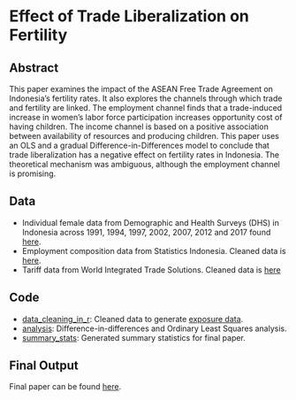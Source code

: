# Effect of Trade Liberalization on Fertility

## Abstract
This paper examines the impact of the ASEAN Free Trade Agreement on Indonesia’s fertility rates. It also explores the channels through which trade and fertility are linked. The employment channel finds that a trade-induced increase in women’s labor force participation increases opportunity cost of having children. The income channel is based on a positive association between availability of resources and producing children. This paper uses an OLS and a gradual Difference-in-Differences model to conclude that trade liberalization has a negative effect on fertility rates in Indonesia. The theoretical mechanism was ambiguous, although the employment channel is promising.

## Data
* Individual female data from Demographic and Health Surveys (DHS) in Indonesia across 1991, 1994, 1997, 2002, 2007, 2012 and 2017 found [here](https://drive.google.com/drive/folders/1DCi5IfZcqKa2f4z12aXn2eUx5UGV9qsJ?usp=sharing).
* Employment composition data from Statistics Indonesia. Cleaned data is [here](https://github.com/ridhika123/Trade-Liberalization-and-Fertility/blob/main/exposure_stata.dta).
* Tariff data from World Integrated Trade Solutions. Cleaned data is [here](https://github.com/ridhika123/Trade-Liberalization-and-Fertility/blob/main/tariff_data_cleaned.csv)

## Code
* [data_cleaning_in_r](https://github.com/ridhika123/Trade-Liberalization-and-Fertility/blob/main/data_cleaning_in_r.R): Cleaned data to generate [exposure data](https://github.com/ridhika123/Trade-Liberalization-and-Fertility/blob/main/exposure_stata.dta).
* [analysis](https://github.com/ridhika123/Trade-Liberalization-and-Fertility/blob/main/analysis.do): Difference-in-differences and Ordinary Least Squares analysis.
* [summary_stats](https://github.com/ridhika123/Trade-Liberalization-and-Fertility/blob/main/summary_stats.do): Generated summary statistics for final paper.

## Final Output
Final paper can be found [here](https://github.com/ridhika123/Trade-Liberalization-and-Fertility/blob/main/The%20Effect%20of%20Trade%20Liberalization%20on%20Fertility%20in%20Indonesia.pdf).
